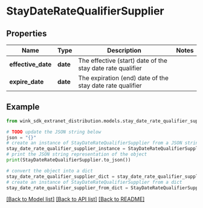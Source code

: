 # StayDateRateQualifierSupplier


## Properties

Name | Type | Description | Notes
------------ | ------------- | ------------- | -------------
**effective_date** | **date** | The effective (start) date of the stay date rate qualifier | 
**expire_date** | **date** | The expiration (end) date of the stay date rate qualifier | 

## Example

```python
from wink_sdk_extranet_distribution.models.stay_date_rate_qualifier_supplier import StayDateRateQualifierSupplier

# TODO update the JSON string below
json = "{}"
# create an instance of StayDateRateQualifierSupplier from a JSON string
stay_date_rate_qualifier_supplier_instance = StayDateRateQualifierSupplier.from_json(json)
# print the JSON string representation of the object
print(StayDateRateQualifierSupplier.to_json())

# convert the object into a dict
stay_date_rate_qualifier_supplier_dict = stay_date_rate_qualifier_supplier_instance.to_dict()
# create an instance of StayDateRateQualifierSupplier from a dict
stay_date_rate_qualifier_supplier_from_dict = StayDateRateQualifierSupplier.from_dict(stay_date_rate_qualifier_supplier_dict)
```
[[Back to Model list]](../README.md#documentation-for-models) [[Back to API list]](../README.md#documentation-for-api-endpoints) [[Back to README]](../README.md)


